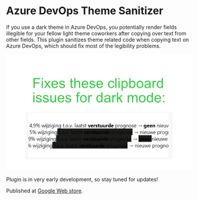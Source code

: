# Azure DevOps Theme Sanitizer

If you use a dark theme in Azure DevOps, you potentially render fields illegible for your fellow light theme coworkers after copying over text from other fields.
This plugin sanitizes theme related code when copying text on Azure DevOps, which should fix most of the legibility problems.

![alt text](images/screenshot.png)

Plugin is in very early development, so stay tuned for updates!

Published at [Google Web store](https://chromewebstore.google.com/detail/azure-devops-clipboard-sa/eoghblbpfpainiedalioipimndfdkipe?hl=en-US&utm_source=ext_sidebar).

